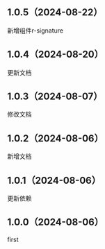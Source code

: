 ## 1.0.5（2024-08-22）
新增组件r-signature
## 1.0.4（2024-08-20）
更新文档
## 1.0.3（2024-08-07）
修改文档
## 1.0.2（2024-08-06）
新增文档
## 1.0.1（2024-08-06）
更新依赖
## 1.0.0（2024-08-06）
first
